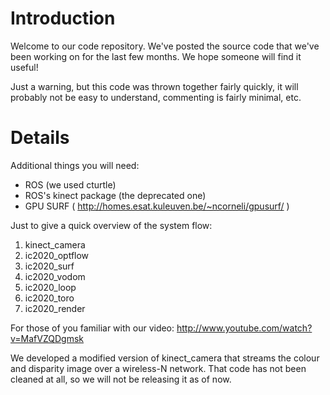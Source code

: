 # Introduction #

Welcome to our code repository. We've posted the source code that we've been working on for the last few months. We hope someone will find it useful!

Just a warning, but this code was thrown together fairly quickly, it will probably not be easy to understand, commenting is fairly minimal, etc.


# Details #

Additional things you will need:
  * ROS (we used cturtle)
  * ROS's kinect package (the deprecated one)
  * GPU SURF ( http://homes.esat.kuleuven.be/~ncorneli/gpusurf/ )

Just to give a quick overview of the system flow:
  1. kinect\_camera
  1. ic2020\_optflow
  1. ic2020\_surf
  1. ic2020\_vodom
  1. ic2020\_loop
  1. ic2020\_toro
  1. ic2020\_render

For those of you familiar with our video:
http://www.youtube.com/watch?v=MafVZQDgmsk

We developed a modified version of kinect\_camera that streams the colour and disparity image over a wireless-N network. That code has not been cleaned at all, so we will not be releasing it as of now.
